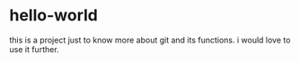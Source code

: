 # hello-world
this is a project just to know more about git and its functions.
i would love to use it further.
